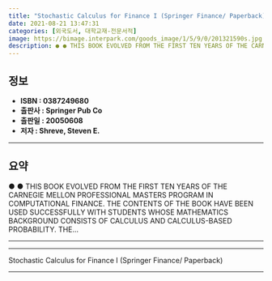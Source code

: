 ```yaml
---
title: "Stochastic Calculus for Finance I (Springer Finance/ Paperback)"
date: 2021-08-21 13:47:31
categories: [외국도서, 대학교재-전문서적]
image: https://bimage.interpark.com/goods_image/1/5/9/0/201321590s.jpg
description: ● ● THIS BOOK EVOLVED FROM THE FIRST TEN YEARS OF THE CARNEGIE MELLON PROFESSIONAL MASTERS PROGRAM IN COMPUTATIONAL FINANCE. THE CONTENTS OF THE BOOK HAVE BEE
---
```


## **정보**

- **ISBN : 0387249680**
- **출판사 : Springer Pub Co**
- **출판일 : 20050608**
- **저자 : Shreve, Steven E.**

------



## **요약**

●  ●  THIS BOOK EVOLVED FROM THE FIRST TEN YEARS OF THE CARNEGIE MELLON PROFESSIONAL MASTERS PROGRAM IN COMPUTATIONAL FINANCE. THE CONTENTS OF THE BOOK HAVE BEEN USED SUCCESSFULLY WITH STUDENTS WHOSE MATHEMATICS BACKGROUND CONSISTS OF CALCULUS AND CALCULUS-BASED PROBABILITY. THE... 

------



------


Stochastic Calculus for Finance I (Springer Finance/ Paperback) 

------


